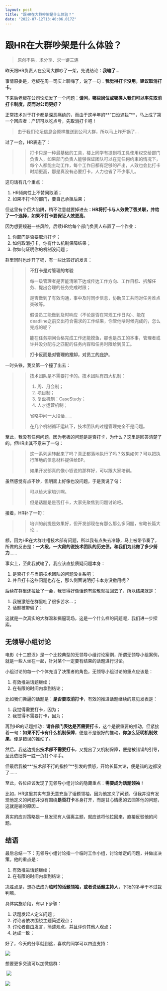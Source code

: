 ```yaml
---
layout: post
title: "跟HR在大群吵架是什么体验？"
date: "2022-07-12T13:40:06.017Z"
---
```

跟HR在大群吵架是什么体验？
==============

> 原创不易，求分享、求一键三连

昨天跟HR负责人在公司大群吵了一架，先说结论：**我输了**...

事情原委是，老板在周一司庆上聊嗨了，说了一句：**我觉得打卡没用，建议取消打卡**。

下来后老板在公司论坛发了一个问题：**请问，哪些岗位或哪类人我们可以率先取消打卡制度，反而对公司更好？**

正常技术对于打卡都是深恶痛绝的，而由于这半年的**“口没遮拦”**，马上成了第一个回应者：产研可以吃点亏，先取消打卡吧！

> 由于我们论坛信息会原样推送到公司大群，所以马上炸开锅了...

过了一会，HR表态了：

> > 打卡只是一种最基础的工具，楼上同学有提到将工具使用权交给部门负责人，如果部门负责人能够保证团队可以在无任何约束的情况下，每个人都能主动工作，每个工作日都有足够的产出，人效也会比打卡时期更高，那是真没有必要打卡，人力也省了不少事儿。

这句话有几个重点：

1.  HR倾向性上不赞同取消；
2.  如果不打卡的部门，要自己承担后果；

但这里有个巨大陷阱，稍不注意就要掉进去：**HR将打卡与人效做了强关联，并给了一个选择，如果不打卡要保证人效更高**。

因为想要规避一些风险，后续HR给每个部门负责人布置了一个作业：

1.  你部门是否要取消打卡；
2.  如何取消打卡，你有什么机制保障结果；
3.  你如何证明你的机制没问题；

群里同时也炸开了锅，有一些比较好的发言：

> > **不打卡是对管理的考验**
> > 
> > 每一级管理者是否能清晰下达或传达工作方向、工作目标、拆解任务、提出合理的任务完成时限；
> > 
> > 是否做到了有效沟通，事中及时同步信息，协助员工共同对任务难点突破等。
> > 
> > 假设员工能做到及时响应（不论是否在常规工作日内）、能在deadline之前交出符合需求的工作结果，你管他啥时候完成的，怎么完成的呢？
> > 
> > 能在任务期间合格完成工作还能摸鱼，那也是员工的本事，管理者或许并没分配与之匹配的任务内容和任务时限给到员工。
> > 
> > **打卡反而是对管理的推卸，对员工的庇护**。

一时头铁，我又第一个撞了出去：

> > 技术团队是不需要打卡的。技术团队有四大机制：
> > 
> > 1.  周、月会制；
> > 2.  项目制；
> > 3.  复盘机制：CaseStudy；
> > 4.  人才运营机制；
> > 
> > 省略中间一大段话......
> > 
> > 在几个机制循环运转下，技术团队的过程管理完全不是问题。

至此，我没有任何问题，因为老板的问题是是否打卡，为什么？这里是回答清楚了的。但HR出其不意来了一句：

> > 这一系列运转起来了吗？真正都落地执行了吗？效果如何？可以把执行落地的信息材料提供给BP。
> > 
> > 如果开发部真的像小钗说的那样好，可以跟大家培训。

虽然感觉有点不妙，但明面上好像也没问题，于是我说了句：

> > 可以给大家培训啊。
> > 
> > 但是话题是是否打卡，大家先聚焦到问题讨论吧。

接着，HR补了一句：

> > 培训的前提是效果好，但开发部现在有那么那么多问题，省略长篇大论...

额，因为HR在大群吐槽技术部有问题，所以我有点失去冷静，马上被带节奏了，所做的反击是：**一大段，一大段的说技术团队的历史债，和我们为此做了多少努力**......

事实上，至此我就输了，我应该直接质疑问题本身：

1.  是否打卡与当前技术团队的问题没关系吧；
2.  并且打卡这些问题也存在，那么侧面说明打卡本身没撒用呢？

后续在群里还拉扯了一会，我觉得好像话题有些散就拉回去了，所以结果就是：

1.  我被激怒在群里吐了很多苦水...；
2.  话题被带偏了；

这就是一次真实的大群温和撕逼现场，这是一个什么样的问题呢，我们进一步探索。

无领导小组讨论
-------

电影《十二怒汉》是一个比较典型的无领导小组讨论案例，所谓无领导小组案例，就是一些人坐在一起，针对某个一定要有结果的话题进行讨论。

小组讨论的每一个个体充当了决策者的角色，无领导小组讨论的重点应该是：

1.  有效推进话题继续；
2.  在有限的时间内拿到结论；

比如我们撕逼的话题是：**是否要取消打卡**，有效的推进话题继续的意见发表是：

1.  我觉得需要打卡，因为；
2.  我觉得不需要打卡，因为；

再到HR的话题推动：**请各部门表达是否需要打卡**，这个是很重要的推动，但紧接着一句：**如果不打卡有什么机制保障**，便是不是很好的推动，**你怎么证明机制效果**，便是错误的推动了。

然后，我这边提出**技术部不需要打卡**，又提出了又机制保障，便是被错误的引导，至此依旧算一胜一负打个平手。

但最后我被**“技术部不行的指控”**引发的愤怒，开始长篇大论，便是错的边都没了......

至此，各位应该发现了无领导小组讨论的隐藏重点：**需要成为话题领袖**！

比如，HR这里其实有意无意充当了话题领袖，因为他定义了问题，但我并没有发现他定义的问题并没有围绕**是否打卡**本身打开，而是甘心情愿的去回答他的问题，这就是输的原因...

真实的应对策略是一旦发现有人偏离主题，就应该将他拉回来，直接反驳他的问题。

结语
--

最后总结一下：无领导小组讨论指一个临时工作小组，讨论给定的问题，并做出决策。他的重点是：

1.  有效推进话题继续；
2.  在有限的时间内拿到结论；

决胜点是，想办法成为**临时的话题领袖，或者说话题主持人**，下场的多半干不过裁判嘛。

具体实施阶段，有以下步骤：

1.  话题发起人定义问题；
2.  讨论者依次围绕主题简述观点；
3.  讨论者自由发言，简述观点，并且评价其他人观点；
4.  达成一致；

好了，今天的分享就到这，喜欢的同学可以四连支持：

![](https://img2022.cnblogs.com/blog/294743/202207/294743-20220712115353195-35852040.png)

想要更多交流可以加微信群：

 ![](https://img2022.cnblogs.com/blog/294743/202207/294743-20220712182639488-392513750.png)

![](https://img2022.cnblogs.com/blog/294743/202202/294743-20220216140902628-1163053035.png)